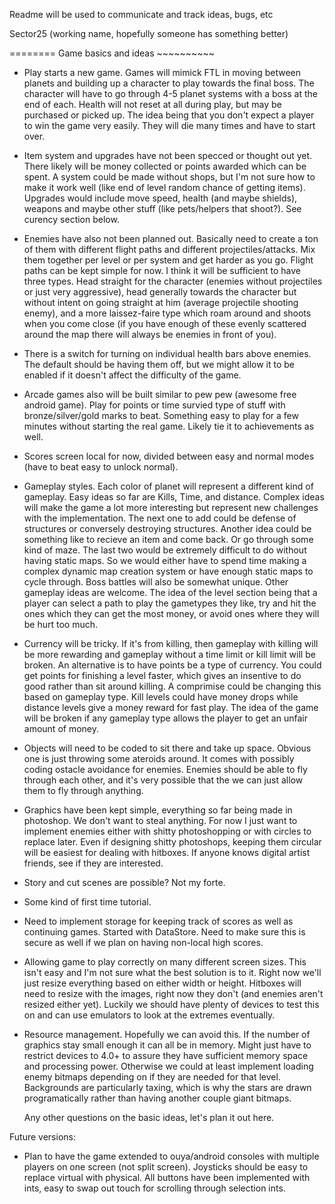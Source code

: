 Readme will be used to communicate and track ideas, bugs, etc

Sector25 (working name, hopefully someone has something better)

======== Game basics and ideas ~~~~~~~~~~
- Play starts a new game.  Games will mimick FTL in moving between planets and building up a character to play
	towards the final boss.  The character will have to go through 4-5 planet systems with a boss at the end of each.
	Health will not reset at all during play, but may be purchased or picked up.  The idea being that you don't expect
	a player to win the game very easily.  They will die many times and have to start over.
- Item system and upgrades have not been specced or thought out yet.  There likely will be money collected or points
	awarded which can be spent.  A system could be made without shops, but I'm not sure how to make it work well (like
	end of level random chance of getting items).  Upgrades would include move speed, health (and maybe shields),
	weapons and maybe other stuff (like pets/helpers that shoot?).  See curency section below.
- Enemies have also not been planned out.  Basically need to create a ton of them with different flight paths and
	different projectiles/attacks.  Mix them together per level or per system and get harder as you go.
	Flight paths can be kept simple for now.  I think it will be sufficient to have three types.  Head straight for
	the character (enemies without projectiles or just very aggressive), head generally towards the character but
	without intent on going straight at him (average projectile shooting enemy), and a more laissez-faire type which
	roam around and shoots when you come close (if you have enough of these evenly scattered around the map there will
	always be enemies in front of you).
- There is a switch for turning on individual health bars above enemies.  The default should be having them off, but
	we might allow it to be enabled if it doesn't affect the difficulty of the game.
- Arcade games also will be built similar to pew pew (awesome free android game).  Play for points or time survied
	type of stuff with bronze/silver/gold marks to beat.  Something easy to play for a few minutes without starting
	the real game.  Likely tie it to achievements as well.
- Scores screen local for now, divided between easy and normal modes (have to beat easy to unlock normal).
- Gameplay styles.  Each color of planet will represent a different kind of gameplay.  Easy ideas so far are Kills, Time, 
	and distance.  Complex ideas will make the game a lot more interesting but represent new challenges with
	the implementation.  The next one to add could be defense of structures or conversely destroying structures.
	Another idea could be something like to recieve an item and come back.  Or go through some kind of maze.
	The last two would be extremely difficult to do without having static maps.  So we would either have to spend
	time making a complex dynamic map creation system or have enough static maps to cycle through.  Boss battles
	will also be somewhat unique.  Other gameplay ideas	are welcome.
	The idea of the level section being that a player can select a path to play the gametypes they like, try and hit
	the ones which they can get the most money, or avoid ones where they will be hurt too much.
- Currency will be tricky.  If it's from killing, then gameplay with killing will be more rewarding and gameplay
	without a time limit or kill limit will be broken.  An alternative is to have points be a type of currency.
	You could get points for finishing a level faster, which gives an insentive to do good rather than sit around
	killing.  A comprimise could be changing this based on gameplay type.  Kill levels could have money drops while
	distance levels give a money reward for fast play.  The idea of the game will be broken if any gameplay type
	allows the player to get an unfair amount of money.
- Objects will need to be coded to sit there and take up space.  Obvious one is just throwing some ateroids around.
	It comes with possibly coding ostacle avoidance for enemies.  Enemies should be able to fly through each other,
	and it's very possible that the we can just allow them to fly through anything.
- Graphics have been kept simple, everything so far being made in photoshop.  We don't want to steal anything.  For
	now I just want to implement enemies either with shitty photoshopping or with circles to replace later.  Even if
	designing shitty photoshops, keeping them circular will be easiest for dealing with hitboxes.  If anyone knows
	digital artist friends, see if they are interested.
- Story and cut scenes are possible?  Not my forte.
- Some kind of first time tutorial.
- Need to implement storage for keeping track of scores as well as continuing games.  Started with DataStore.
  Need to make sure this is secure as well if we plan on having non-local high scores.
- Allowing game to play correctly on many different screen sizes.  This isn't easy and I'm not sure what the
  best solution is to it.  Right now we'll just resize everything based on either width or height.  Hitboxes
  will need to resize with the images, right now they don't (and enemies aren't resized either yet).  Luckily
  we should have plenty of devices to test this on and can use emulators to look at the extremes eventually.
- Resource management.  Hopefully we can avoid this.  If the number of graphics stay small enough it can all be in
	memory.  Might just have to restrict devices to 4.0+ to assure they have sufficient memory space and processing
	power.  Otherwise we could at least implement loading enemy bitmaps depending on if they are needed for that
	level.  Backgrounds are particularly taxing, which is why the stars are drawn programatically rather than having
	another couple giant bitmaps.


	Any other questions on the basic ideas, let's plan it out here.	

	
Future versions:
- Plan to have the game extended to ouya/android consoles with multiple players on one screen (not split screen).
	Joysticks should be easy to replace virtual with physical.  All buttons have been implemented with ints, easy
	to swap out touch for scrolling through selection ints.